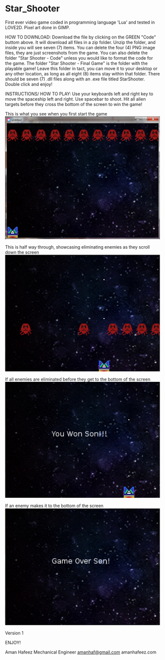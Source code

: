 # Star_Shooter
First ever video game coded in programming language 'Lua' and tested in LOVE2D. Pixel art done in GIMP. 

HOW TO DOWNLOAD: Download the file by clicking on the GREEN "Code" buttom above. It will download all files in a zip folder. Unzip the folder, and inside you will see seven (7) items. You can delete the four (4) PNG image files, they are just screenshots from the game. You can also delete the folder "Star Shooter - Code" unless you would like to format the code for the game. The folder "Star Shooter - Final Game" is the folder with the playable game! Leave this folder in tact, you can move it to your desktop or any other location, as long as all eight (8) items stay within that folder. There should be seven (7) .dll files along with an .exe file titled StarShooter. Double click and enjoy!

INSTRUCTIONS/ HOW TO PLAY: Use your keyboards left and right key to move the spaceship left and right. Use spacebar to shoot. Hit all alien targets before they cross the bottom of the screen to win the game! 

This is what you see when you first start the game 
![Start](pic1.PNG)

This is half way through, showcasing eliminating enemies as they scroll down the screen
![Half](pic2.PNG)

If all enemies are eliminated before they get to the bottom of the screen 
![Winner](winner.PNG)

If an enemy makes it to the bottom of the screen 
![Loser](game.over.PNG)

Version 1

ENJOY! 

Aman Hafeez
Mechanical Engineer 
amanhaf@gmail.com
amanhafeez.com

